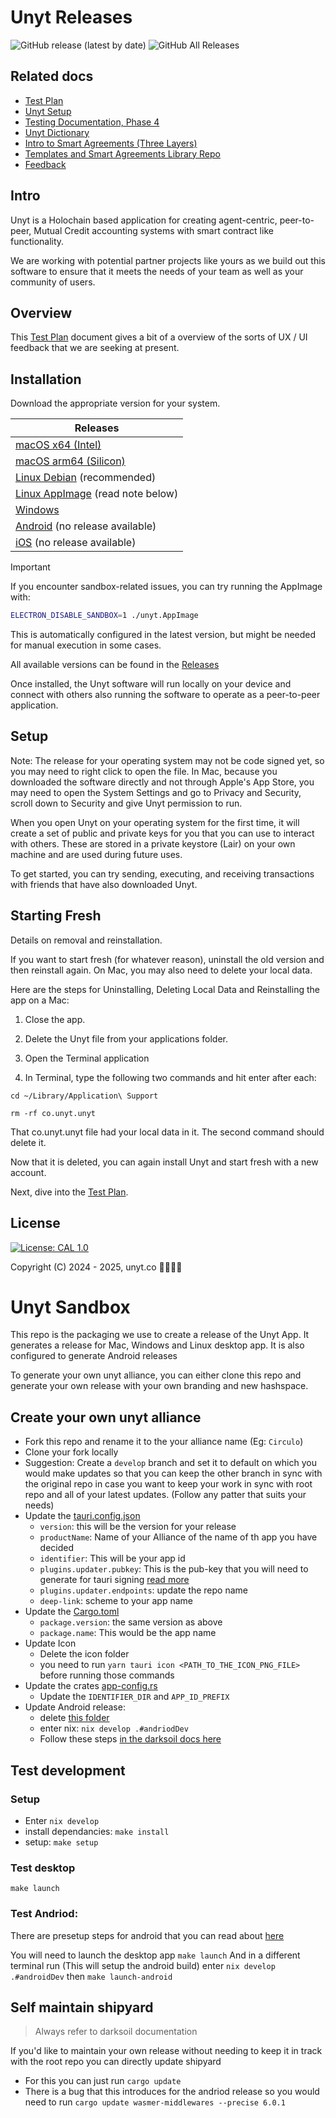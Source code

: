# Unyt Releases
![GitHub release (latest by date)](https://img.shields.io/github/v/release/unytco/unyt-sandbox?style=for-the-badge)
![GitHub All Releases](https://img.shields.io/github/downloads/unytco/unyt-sandbox/total?style=for-the-badge)


## Related docs

- [Test Plan](./1_0_testing_plan.md)
- [Unyt Setup](./README.md)
- [Testing Documentation, Phase 4](./testing_docs/4_0_phase_4_testing_details.md)
- [Unyt Dictionary](./testing_docs/4_2_unyt-dictionary.md)
- [Intro to Smart Agreements (Three Layers)](./testing_docs/4_1_intro_to_smart_agreements.md)
- [Templates and Smart Agreements Library Repo](https://github.com/unytco/smart_agreement_library)
- [Feedback](https://github.com/orgs/unytco/projects/5/views/1)

## Intro
Unyt is a Holochain based application for creating agent-centric, peer-to-peer, Mutual Credit accounting systems with smart contract like functionality.

We are working with potential partner projects like yours as we build out this software to ensure that it meets the needs of your team as well as your community of users.

## Overview
This [Test Plan](./1_0_testing_plan.md) document gives a bit of a overview of the sorts of UX / UI feedback that we are seeking at present.

## Installation

Download the appropriate version for your system.

| Releases                 |
|--------------------------|
| [macOS x64 (Intel)](https://github.com/unytco/unyt-sandbox/releases/download/v0.36.0/Unyt_0.36.0_x64.dmg)            |
| [macOS arm64 (Silicon)](https://github.com/unytco/unyt-sandbox/releases/download/v0.36.0/Unyt_0.36.0_aarch64.dmg)      |
| [Linux Debian](https://github.com/unytco/unyt-sandbox/releases/download/v0.36.0/Unyt_0.36.0_amd64.deb) (recommended)    |
| [Linux AppImage](https://github.com/unytco/unyt-sandbox/releases/download/v0.36.0/Unyt_0.36.0_amd64.AppImage) (read note below) |
| [Windows](https://github.com/unytco/unyt-sandbox/releases/download/v0.36.0/Unyt_0.36.0_x64-setup.exe)                         |
| [Android](#) (no release available)                                  |
| [iOS](#) (no release available)                                      |


> [!IMPORTANT]
> If you encounter sandbox-related issues, you can try running the AppImage with:
> ```bash
> ELECTRON_DISABLE_SANDBOX=1 ./unyt.AppImage
> ```
> This is automatically configured in the latest version, but might be needed for manual execution in some cases.

All available versions can be found in the [Releases](
https://github.com/unytco/unyt-sandbox/releases/)

Once installed, the Unyt software will run locally on your device and connect with others also running the software to operate as a peer-to-peer application. 

## Setup
Note: The release for your operating system may not be code signed yet, so you may need to right click to open the file. In Mac, because you downloaded the software directly and not through Apple's App Store, you may need to open the System Settings and go to Privacy and Security, scroll down to Security and give Unyt permission to run.

When you open Unyt on your operating system for the first time, it will create a set of public and private keys for you that you can use to interact with others. These are stored in a private keystore (Lair) on your own machine and are used during future uses. 

To get started, you can try sending, executing, and receiving transactions with friends that have also downloaded Unyt.

## Starting Fresh
Details on removal and reinstallation.

If you want to start fresh (for whatever reason), uninstall the old version and then reinstall again. On Mac, you may also need to delete your local data.

Here are the steps for Uninstalling, Deleting Local Data and Reinstalling the app on a Mac:

1. Close the app.

2. Delete the Unyt file from your applications folder.

3. Open the Terminal application
4. In Terminal, type the following two commands and hit enter after each:

```
cd ~/Library/Application\ Support
```

```
rm -rf co.unyt.unyt
```

That co.unyt.unyt file had your local data in it. The second command should delete it.

Now that it is deleted, you can again install Unyt and start fresh with a new account.

Next, dive into the [Test Plan](./1_0_testing_plan.md).

## License

[![License: CAL 1.0](https://img.shields.io/badge/License-CAL%201.0-blue.svg)](https://github.com/holochain/cryptographic-autonomy-license)

Copyright (C) 2024 - 2025, unyt.co






# Unyt Sandbox

This repo is the packaging we use to create a release of the Unyt App.
It generates a release for Mac, Windows and Linux desktop app. It is also configured to generate Android releases

To generate your own unyt alliance, you can either clone this repo and generate your own release with your own branding and new hashspace.

## Create your own unyt alliance

- Fork this repo and rename it to the your alliance name (Eg: `Circulo`)
- Clone your fork locally
- Suggestion: Create a `develop` branch and set it to default on which you would make updates so that you can keep the other branch in sync with the original repo in case you want to keep your work in sync with root repo and all of your latest updates. (Follow any patter that suits your needs)
- Update the [tauri.config.json](./src-tauri/tauri.conf.json)
  - `version`: this will be the version for your release
  - `productName`: Name of your Alliance of the name of th app you have decided
  - `identifier`: This will be your app id
  - `plugins.updater.pubkey`: This is the pub-key that you will need to generate for tauri signing [read more](./docs/signing.md)
  - `plugins.updater.endpoints`: update the repo name
  - `deep-link`: scheme to your app name
- Update the [Cargo.toml](./src-tauri/Cargo.toml)
  - `package.version`: the same version as above
  - `package.name`: This would be the app name
- Update Icon
  - Delete the icon folder
  - you need to run `yarn tauri icon <PATH_TO_THE_ICON_PNG_FILE>` before running those commands
- Update the crates [app-config.rs](./src-tauri/src/app_config.rs)
  - Update the `IDENTIFIER_DIR` and `APP_ID_PREFIX`
- Update Android release:
  - delete [this folder](./src-tauri/gen/android/)
  - enter nix: `nix develop .#andriodDev`
  - Follow these steps [in the darksoil docs here](https://darksoil.studio/p2p-shipyard/guides/android/project-setup.html)

## Test development

### Setup

- Enter `nix develop`
- install dependancies: `make install`
- setup: `make setup`

### Test desktop

`make launch`

### Test Andriod:

There are presetup steps for android that you can read about [here](https://darksoil.studio/p2p-shipyard/guides/android/device-setup.html)

You will need to launch the desktop app `make launch`
And in a different terminal run (This will setup the android build)
enter `nix develop .#androidDev`
then
`make launch-android`

## Self maintain shipyard

> Always refer to darksoil documentation

If you'd like to maintain your own release without needing to keep it in track with the root repo you can directly update shipyard

- For this you can just run `cargo update`
- There is a bug that this introduces for the andriod release so you would need to run `cargo update wasmer-middlewares --precise 6.0.1`
